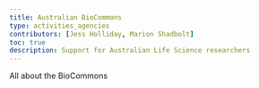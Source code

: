```yaml
---
title: Australian BioCommons
type: activities_agencies
contributors: [Jess Holliday, Marion Shadbolt]
toc: true
description: Support for Australian Life Science researchers
---
```


All about the BioCommons

